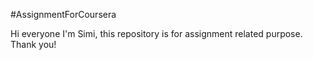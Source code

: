 #AssignmentForCoursera

Hi everyone
I'm Simi, this repository is for assignment related purpose.
Thank you!
